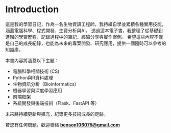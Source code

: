 # Introduction

這是我的學習日記，作為一名生物資訊工程師，我持續自學並累積各種實用技能，涵蓋電腦科學、程式開發、生資分析與AI。
透過這本電子書，我整理了從基礎到進階的學習歷程，記錄過程中的筆記、經驗分享與實作案例。
希望這些內容不僅是自己的成長紀錄，也能為未來的專案開發、研究應用，提供一個隨時可以參考的知識庫。

本書內容將涵蓋以下主題：

- 電腦科學相關技術 (CS)
- Python與R資料處理
- 生物資訊分析（Bioinformatics）
- 機器學習與深度學習應用
- 前端框架
- 系統開發與後端技術（Flask、FastAPI 等）

未來將持續更新與擴充，紀錄更多技術成長的足跡。

若您有任何問題，歡迎聯絡 **benson106075@gmail.com**
